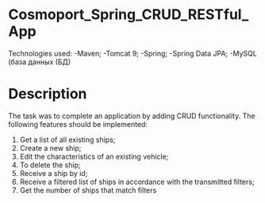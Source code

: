 # Cosmoport_Spring_CRUD_RESTful_App

Technologies used:
-Maven;
-Tomcat 9;
-Spring;
-Spring Data JPA;
-MySQL (база данных (БД)

# Description

The task was to complete an application by adding CRUD functionality. The following features should be implemented:
1. Get a list of all existing ships;
2. Create a new ship;
3. Edit the characteristics of an existing vehicle;
4. To delete the ship;
5. Receive a ship by id;
6. Receive a filtered list of ships in accordance with the transmitted
filters;
7. Get the number of ships that match filters
